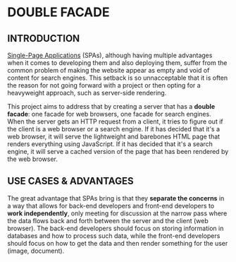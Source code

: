 # DOUBLE FACADE

## INTRODUCTION

[Single-Page Applications](https://developer.mozilla.org/en-US/docs/Glossary/SPA) (SPAs), although having multiple advantages when it comes to developing them and also deploying them, suffer from the common problem of making the website appear as empty and void of content for search engines. This setback is so unnacceptable that it is often the reason for not going forward with a project or then opting for a heavyweight approach, such as server-side rendering.

This project aims to address that by creating a server that has a **double facade**: one facade for web browsers, one facade for search engines. When the server gets an HTTP request from a client, it tries to figure out if the client is a web browser or a search engine. If it has decided that it's a web browser, it will serve the lightweight and barebones HTML page that renders everything using JavaScript. If it has decided that it's a search engine, it will serve a cached version of the page that has been rendered by the web browser.

## USE CASES & ADVANTAGES

The great advantage that SPAs bring is that they **separate the concerns** in a way that allows for back-end developers and front-end developers to **work independently**, only meeting for discussion at the narrow pass where the data flows back and forth between the server and the client (web browser). The back-end developers should focus on storing information in databases and how to process such data, while the front-end developers should focus on how to get the data and then render something for the user (image, document).

